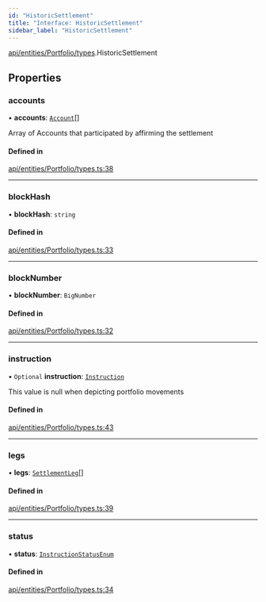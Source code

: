 ```yaml
---
id: "HistoricSettlement"
title: "Interface: HistoricSettlement"
sidebar_label: "HistoricSettlement"
---
```


[api/entities/Portfolio/types](../../../../../../modules/API/Entities/Portfolio/Types/Types.md).HistoricSettlement

## Properties

### accounts

• **accounts**: [`Account`](../../../../../../classes/API/Entities/Account/Account.md)[]

Array of Accounts that participated by affirming the settlement

#### Defined in

[api/entities/Portfolio/types.ts:38](https://github.com/PolymeshAssociation/polymesh-sdk/blob/5b946f904/src/api/entities/Portfolio/types.ts#L38)

___

### blockHash

• **blockHash**: `string`

#### Defined in

[api/entities/Portfolio/types.ts:33](https://github.com/PolymeshAssociation/polymesh-sdk/blob/5b946f904/src/api/entities/Portfolio/types.ts#L33)

___

### blockNumber

• **blockNumber**: `BigNumber`

#### Defined in

[api/entities/Portfolio/types.ts:32](https://github.com/PolymeshAssociation/polymesh-sdk/blob/5b946f904/src/api/entities/Portfolio/types.ts#L32)

___

### instruction

• `Optional` **instruction**: [`Instruction`](../../../../../../classes/API/Entities/Instruction/Instruction.md)

This value is null when depicting portfolio movements

#### Defined in

[api/entities/Portfolio/types.ts:43](https://github.com/PolymeshAssociation/polymesh-sdk/blob/5b946f904/src/api/entities/Portfolio/types.ts#L43)

___

### legs

• **legs**: [`SettlementLeg`](../../../../../../modules/API/Entities/Portfolio/Types/Types.md#settlementleg)[]

#### Defined in

[api/entities/Portfolio/types.ts:39](https://github.com/PolymeshAssociation/polymesh-sdk/blob/5b946f904/src/api/entities/Portfolio/types.ts#L39)

___

### status

• **status**: [`InstructionStatusEnum`](../../../../../../enums/Types/InstructionStatusEnum/InstructionStatusEnum.md)

#### Defined in

[api/entities/Portfolio/types.ts:34](https://github.com/PolymeshAssociation/polymesh-sdk/blob/5b946f904/src/api/entities/Portfolio/types.ts#L34)
